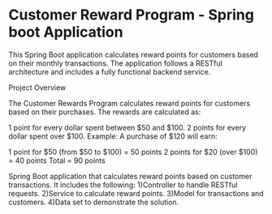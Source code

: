 # Customer Reward Program - Spring boot Application 

This Spring Boot application calculates reward points for customers based on their monthly transactions. The application follows a RESTful architecture and includes a fully functional backend service.

Project Overview

The Customer Rewards Program calculates reward points for customers based on their purchases. The rewards are calculated as:

1 point for every dollar spent between $50 and $100.
2 points for every dollar spent over $100.
Example:
A purchase of $120 will earn:

1 point for $50 (from $50 to $100) = 50 points
2 points for $20 (over $100) = 40 points
Total = 90 points

Spring Boot application that calculates reward points based on customer transactions. It includes the following:
1)Controller to handle RESTful requests.
2)Service to calculate reward points.
3)Model for transactions and customers.
4)Data set to demonstrate the solution.

